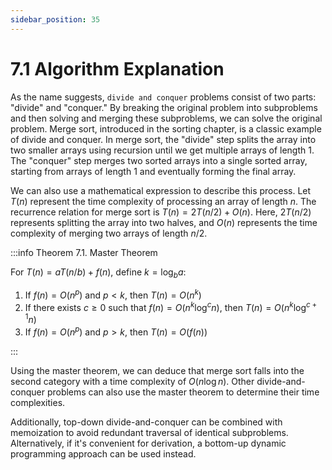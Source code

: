 ```yaml
---
sidebar_position: 35
---
```


# 7.1 Algorithm Explanation

As the name suggests, `divide and conquer` problems consist of two parts: "divide" and "conquer." By breaking the original problem into subproblems and then solving and merging these subproblems, we can solve the original problem. Merge sort, introduced in the sorting chapter, is a classic example of divide and conquer. In merge sort, the "divide" step splits the array into two smaller arrays using recursion until we get multiple arrays of length 1. The "conquer" step merges two sorted arrays into a single sorted array, starting from arrays of length 1 and eventually forming the final array.

We can also use a mathematical expression to describe this process. Let $T(n)$ represent the time complexity of processing an array of length $n$. The recurrence relation for merge sort is $T(n) = 2T(n/2) + O(n)$. Here, $2T(n/2)$ represents splitting the array into two halves, and $O(n)$ represents the time complexity of merging two arrays of length $n/2$.

:::info Theorem 7.1. Master Theorem

For $T(n) = aT(n/b) + f(n)$, define $k = \log_{b} a$:  
1. If $f(n) = O(n^p)$ and $p < k$, then $T(n) = O(n^k)$  
2. If there exists $c \geq 0$ such that $f(n) = O(n^k \log^c n)$, then $T(n) = O(n^k \log^{c+1} n)$  
3. If $f(n) = O(n^p)$ and $p > k$, then $T(n) = O(f(n))$  

:::

Using the master theorem, we can deduce that merge sort falls into the second category with a time complexity of $O(n \log n)$. Other divide-and-conquer problems can also use the master theorem to determine their time complexities.

Additionally, top-down divide-and-conquer can be combined with memoization to avoid redundant traversal of identical subproblems. Alternatively, if it's convenient for derivation, a bottom-up dynamic programming approach can be used instead.